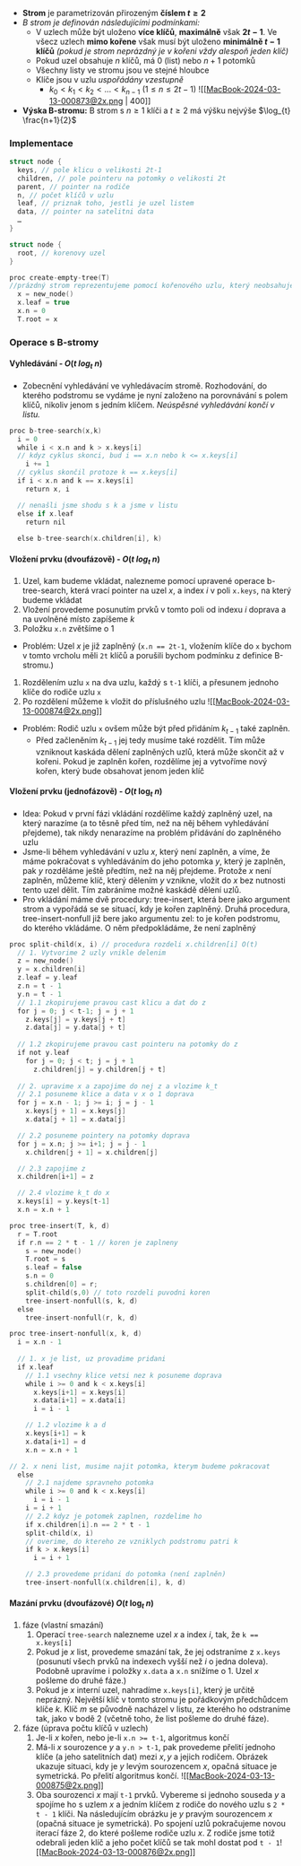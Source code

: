 - **Strom** je parametrizován přirozeným **číslem $t \geq 2$**
- *B strom je definován následujícími podmínkami:*
	- V uzlech může být uloženo **více klíčů**, **maximálně** však **$2t - 1$**. Ve všecz uzlech **mimo kořene** však musí být uloženo **minimálně $t - 1$ klíčů** *(pokud je strom neprázdný je v kořeni vždy alespoň jeden klíč)*
	- Pokud uzel obsahuje $n$ klíčů, má $0$ (list) nebo $n+1$ potomků
	- Všechny listy ve stromu jsou ve stejné hloubce
	- Klíče jsou v uzlu *uspořádány vzestupně*
		- $k_{0} < k_{1} < k_{2} < ... < k_{n-1}$ ($1 \leq n \leq 2t - 1$)
		  ![[MacBook-2024-03-13-000873@2x.png | 400]]
- **Výska B-stromu:** B strom s $n \geq 1$ klíči a $t \geq 2$ má výšku nejvýše $\log_{t} \frac{n+1}{2}$

### Implementace
```C
struct node {
  keys, // pole klicu o velikosti 2t-1
  children, // pole pointeru na potomky o velikosti 2t
  parent, // pointer na rodiče
  n, // počet klíčů v uzlu
  leaf, // priznak toho, jestli je uzel listem
  data, // pointer na satelitni data
  …
}

struct node {
  root, // korenovy uzel
}
```

```C
proc create-empty-tree(T)
//prázdný strom reprezentujeme pomocí kořenového uzlu, který neobsahuje žádný klíč
  x = new_node()
  x.leaf = true
  x.n = 0
  T.root = x
```

### Operace s B-stromy
#### Vyhledávání - $O(t\ log_{t}\ n)$
- Zobecnění vyhledávání ve vyhledávacím stromě. Rozhodování, do kterého podstromu se vydáme je nyní založeno na porovnávání s polem klíčů, nikoliv jenom s jedním klíčem. *Neúspěsné vyhledávání končí v listu.*

```C
proc b-tree-search(x,k)
  i = 0
  while i < x.n and k > x.keys[i]
  // kdyz cyklus skonci, bud i == x.n nebo k <= x.keys[i]
    i += 1
  // cyklus skončil protoze k == x.keys[i]
  if i < x.n and k == x.keys[i] 
    return x, i

  // nenašli jsme shodu s k a jsme v listu
  else if x.leaf 
    return nil
  
  else b-tree-search(x.children[i], k)
```

#### Vložení prvku (dvoufázově) - $O(t\ log_{t}\ n)$
1. Uzel, kam budeme vkládat, nalezneme pomocí upravené operace b-tree-search, která vrací pointer na uzel $x$, a index $i$ v poli `x.keys`, na který budeme vkládat
2. Vložení provedeme posunutím prvků v tomto poli od indexu $i$ doprava a na uvolněné místo zapíšeme $k$
3. Položku `x.n` zvětšíme o $1$
- Problém: Uzel $x$ je již zaplněný (`x.n == 2t-1`, vložením klíče do `x` bychom v tomto vrcholu měli `2t` klíčů a porušili bychom podmínku z definice B-stromu.)

1. Rozdělením uzlu `x` na dva uzlu, každý s `t-1` klíči, a přesunem jednoho klíče do rodiče uzlu `x`
2. Po rozdělení můžeme `k` vložit do příslušného uzlu
   ![[MacBook-2024-03-13-000874@2x.png]]
- Problém: Rodič uzlu `x` ovšem může být před přidáním $k_{t-1}$ také zaplněn.
	- Před začleněním $k_{t-1}$ jej tedy musíme také rozdělit. Tím může vzniknout kaskáda dělení zaplněných uzlů, která může skončit až v kořeni. Pokud je zaplněn kořen, rozdělíme jej a vytvoříme nový kořen, který bude obsahovat jenom jeden klíč

#### Vložení prvku (jednofázově) - $O(t\ \log_{t}\ n)$
- Idea: Pokud v první fázi vkládání rozdělíme každý zaplněný uzel, na který narazíme (a to těsně před tím, než na něj během vyhledávání přejdeme), tak nikdy nenarazíme na problém přidávání do zaplněného uzlu
- Jsme-li během vyhledávání v uzlu $x$, který není zaplněn, a víme, že máme pokračovat s vyhledáváním do jeho potomka $y$, který je zaplněn, pak $y$ rozděláme ještě předtím, než na něj přejdeme. Protože $x$ není zaplněn, můžeme klíč, který dělením $y$ vznikne, vložit do $x$ bez nutnosti tento uzel dělit. Tím zabráníme možné kaskádě dělení uzlů.
- Pro vkládání máme dvě procedury: tree-insert, která bere jako argument strom a vypořádá se se situací, kdy je kořen zaplněný. Druhá procedura, tree-insert-nonfull již bere jako argumentu zel: to je kořen podstromu, do kterého vkládáme. O něm předpokládáme, že není zaplněný

```C
proc split-child(x, i) // procedura rozdeli x.children[i] O(t)
  // 1. Vytvorime 2 uzly vnikle delenim
  z = new_node()
  y = x.children[i]
  z.leaf = y.leaf
  z.n = t - 1
  y.n = t - 1
  // 1.1 zkopirujeme pravou cast klicu a dat do z
  for j = 0; j < t-1; j = j + 1
    z.keys[j] = y.keys[j + t]
    z.data[j] = y.data[j + t]
    
  // 1.2 zkopirujeme pravou cast pointeru na potomky do z
  if not y.leaf
    for j = 0; j < t; j = j + 1
      z.children[j] = y.children[j + t] 
  
  // 2. upravime x a zapojime do nej z a vlozime k_t
  // 2.1 posuneme klice a data v x o 1 doprava
  for j = x.n - 1; j >= i; j = j - 1
    x.keys[j + 1] = x.keys[j]
    x.data[j + 1] = x.data[j]

  // 2.2 posuneme pointery na potomky doprava
  for j = x.n; j >= i+1; j = j - 1
    x.children[j + 1] = x.children[j]

  // 2.3 zapojime z
  x.children[i+1] = z

  // 2.4 vlozime k_t do x
  x.keys[i] = y.keys[t-1]
  x.n = x.n + 1
```
```C
proc tree-insert(T, k, d)
  r = T.root
  if r.n == 2 * t - 1 // koren je zaplneny
    s = new_node()
    T.root = s
    s.leaf = false
    s.n = 0
    s.children[0] = r;
    split-child(s,0) // toto rozdeli puvodni koren
    tree-insert-nonfull(s, k, d)
  else
    tree-insert-nonfull(r, k, d)
```
```C
proc tree-insert-nonfull(x, k, d)
  i = x.n - 1
  
  // 1. x je list, uz provadime pridani
  if x.leaf
    // 1.1 vsechny klice vetsi nez k posuneme doprava
    while i >= 0 and k < x.keys[i]
      x.keys[i+1] = x.keys[i]
      x.data[i+1] = x.data[i]
      i = i - 1

    // 1.2 vlozime k a d
    x.keys[i+1] = k
    x.data[i+1] = d
    x.n = x.n + 1

// 2. x neni list, musime najit potomka, kterym budeme pokracovat         
  else 
    // 2.1 najdeme spravneho potomka
    while i >= 0 and k < x.keys[i]
      i = i - 1
    i = i + 1
    // 2.2 kdyz je potomek zaplnen, rozdelime ho
    if x.children[i].n == 2 * t - 1
    split-child(x, i)
    // overime, do ktereho ze vzniklych podstromu patri k
    if k > x.keys[i]
      i = i + 1

    // 2.3 provedeme pridani do potomka (není zaplněn)
    tree-insert-nonfull(x.children[i], k, d)
```

#### Mazání prvku (dvoufázové) $O(t\ \log_{t}\ n)$
1. fáze (vlastní smazání)
	1. Operací `tree-search` nalezneme uzel $x$ a index $i$, tak, že `k == x.keys[i]`
	2. Pokud je $x$ list, provedeme smazání tak, že jej odstraníme z `x.keys` (posunutí všech prvků na indexech vyšší než $i$ o jedna doleva). Podobně upravíme i položky `x.data` a `x.n` snížíme o $1$. Uzel $x$ pošleme do druhé fáze.)
	3. Pokud je $x$ interní uzel, nahradíme `x.keys[i]`, který je určitě neprázný. Největší klíč v tomto stromu je pořádkovým předchůdcem klíče $k$. Klíč $m$ se původně nacházel v listu, ze kterého ho odstraníme tak, jako v bodě $2$ (včetně toho, že list pošleme do druhé fáze).
2. fáze (úprava počtu klíčů v uzlech)
	1. Je-li $x$ kořen, nebo je-li `x.n >= t-1`, algoritmus končí
	2. Má-li $x$ sourozence $y$ a `y.n > t-1`, pak provedeme přelití jednoho klíče (a jeho satelitních dat) mezi $x, y$ a jejich rodičem. Obrázek ukazuje situaci, kdy je $y$ levým sourozencem $x$, opačná situace je symetrická. Po přelití algoritmus končí.
	   ![[MacBook-2024-03-13-000875@2x.png]]
	 3. Oba sourozenci $x$ mají `t-1` prvků. Vybereme si jednoho souseda $y$ a spojíme ho s uzlem $x$ a jedním klíčem z rodiče do nového uzlu s `2 * t - 1` klíči. Na následujícím obrázku je $y$ pravým sourozencem $x$ (opačná situace je symetrická). Po spojení uzlů pokračujeme novou iterací fáze 2, do které pošleme rodiče uzlu $x$. Z rodiče jsme totiž odebrali jeden klíč a jeho počet klíčů se tak mohl dostat pod `t - 1`![[MacBook-2024-03-13-000876@2x.png]]

